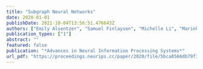 ```yaml
---
title: "Subgraph Neural Networks"
date: 2020-01-01
publishDate: 2021-10-04T13:56:51.476643Z
authors: ["Emily Alsentzer", "Samuel Finlayson", "Michelle Li", "Marinka Zitnik"]
publication_types: ["1"]
abstract: ""
featured: false
publication: "*Advances in Neural Information Processing Systems*"
url_pdf: "https://proceedings.neurips.cc/paper/2020/file/5bca8566db79f3788be9efd96c9ed70d-Paper.pdf"
---
```


